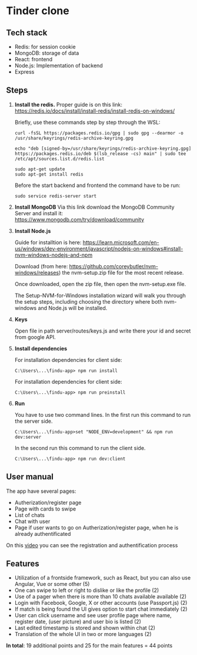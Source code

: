 # Tinder clone

## Tech stack
* Redis: for session cookie
* MongoDB: storage of data
* React: frontend
* Node.js: Implementation of backend
* Express

## Steps
1. **Install the redis.** Proper guide is on this link: https://redis.io/docs/install/install-redis/install-redis-on-windows/ 

    Briefly, use these commands step by step through the WSL:

    ```
    curl -fsSL https://packages.redis.io/gpg | sudo gpg --dearmor -o /usr/share/keyrings/redis-archive-keyring.gpg

    echo "deb [signed-by=/usr/share/keyrings/redis-archive-keyring.gpg] https://packages.redis.io/deb $(lsb_release -cs) main" | sudo tee /etc/apt/sources.list.d/redis.list

    sudo apt-get update
    sudo apt-get install redis
    ```

    Before the start backend and frontend the command have to be run:

    ``` console 
    sudo service redis-server start
    ```
2. **Install MongoDB**
    Via this link download the MongoDB Community Server and install it: https://www.mongodb.com/try/download/community

3. **Install Node.js**

    Guide for installtion is here: https://learn.microsoft.com/en-us/windows/dev-environment/javascript/nodejs-on-windows#install-nvm-windows-nodejs-and-npm
    
    Download (from here: https://github.com/coreybutler/nvm-windows/releases) the nvm-setup.zip file for the most recent release.

    Once downloaded, open the zip file, then open the nvm-setup.exe file.

    The Setup-NVM-for-Windows installation wizard will walk you through the setup steps, including choosing the directory where both nvm-windows and Node.js will be installed.

4. **Keys**
    
    Open file in path server/routes/keys.js and write there your id and secret from google API.


5. **Install dependencies**
    
    For installation dependencies for client side:

    ```
    C:\Users\...\findu-app> npm run install
    ```

    For installation dependencies for client side:

    ```
    C:\Users\...\findu-app> npm run preinstall
    ```
6. **Run**

    You have to use two command lines. In the first run this command to run the server side.

    ```
    C:\Users\...\findu-app>set "NODE_ENV=development" && npm run dev:server
    ```

    In the second run this command to run the client side.

    ```
    C:\Users\...\findu-app> npm run dev:client
    ```
## User manual

The app have several pages:

* Autherization/register page
* Page with cards to swipe
* List of chats
* Chat with user
* Page if user wants to go on Autherization/register page, when he is already authentificated 

On this
[video](./images/my_video.mp4) you can see the registration and authentification process



## Features
* Utilization of a frontside framework, such as React, but you can also use Angular, Vue or some other (5)
* One can swipe to left or right to dislike or like the profile (2)
* Use of a pager when there is more than 10 chats available available (2)
* Login with Facebook, Google, X or other accounts (use Passport.js) (2)
* If match is being found the UI gives option to start chat immediately (2)
* User can click username and see user profile page where name, register date, (user picture) and user bio is listed (2)
* Last edited timestamp is stored and shown within chat (2)
* Translation of the whole UI in two or more languages (2)

**In total**: 19 additional points and 25 for the main features = 44 points

